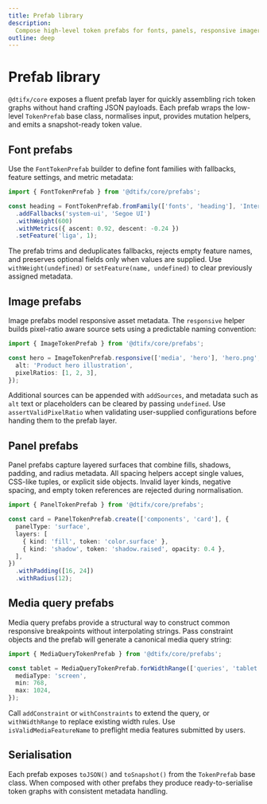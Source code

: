 ```yaml
---
title: Prefab library
description:
  Compose high-level token prefabs for fonts, panels, responsive imagery, and media queries.
outline: deep
---
```


# Prefab library

`@dtifx/core` exposes a fluent prefab layer for quickly assembling rich token graphs without hand
crafting JSON payloads. Each prefab wraps the low-level `TokenPrefab` base class, normalises input,
provides mutation helpers, and emits a snapshot-ready token value.

## Font prefabs

Use the `FontTokenPrefab` builder to define font families with fallbacks, feature settings, and
metric metadata:

```ts
import { FontTokenPrefab } from '@dtifx/core/prefabs';

const heading = FontTokenPrefab.fromFamily(['fonts', 'heading'], 'Inter')
  .addFallbacks('system-ui', 'Segoe UI')
  .withWeight(600)
  .withMetrics({ ascent: 0.92, descent: -0.24 })
  .setFeature('liga', 1);
```

The prefab trims and deduplicates fallbacks, rejects empty feature names, and preserves optional
fields only when values are supplied. Use `withWeight(undefined)` or `setFeature(name, undefined)`
to clear previously assigned metadata.

## Image prefabs

Image prefabs model responsive asset metadata. The `responsive` helper builds pixel-ratio aware
source sets using a predictable naming convention:

```ts
import { ImageTokenPrefab } from '@dtifx/core/prefabs';

const hero = ImageTokenPrefab.responsive(['media', 'hero'], 'hero.png', {
  alt: 'Product hero illustration',
  pixelRatios: [1, 2, 3],
});
```

Additional sources can be appended with `addSources`, and metadata such as `alt` text or
placeholders can be cleared by passing `undefined`. Use `assertValidPixelRatio` when validating
user-supplied configurations before handing them to the prefab layer.

## Panel prefabs

Panel prefabs capture layered surfaces that combine fills, shadows, padding, and radius metadata.
All spacing helpers accept single values, CSS-like tuples, or explicit side objects. Invalid layer
kinds, negative spacing, and empty token references are rejected during normalisation.

```ts
import { PanelTokenPrefab } from '@dtifx/core/prefabs';

const card = PanelTokenPrefab.create(['components', 'card'], {
  panelType: 'surface',
  layers: [
    { kind: 'fill', token: 'color.surface' },
    { kind: 'shadow', token: 'shadow.raised', opacity: 0.4 },
  ],
})
  .withPadding([16, 24])
  .withRadius(12);
```

## Media query prefabs

Media query prefabs provide a structural way to construct common responsive breakpoints without
interpolating strings. Pass constraint objects and the prefab will generate a canonical media query
string:

```ts
import { MediaQueryTokenPrefab } from '@dtifx/core/prefabs';

const tablet = MediaQueryTokenPrefab.forWidthRange(['queries', 'tablet'], {
  mediaType: 'screen',
  min: 768,
  max: 1024,
});
```

Call `addConstraint` or `withConstraints` to extend the query, or `withWidthRange` to replace
existing width rules. Use `isValidMediaFeatureName` to preflight media features submitted by users.

## Serialisation

Each prefab exposes `toJSON()` and `toSnapshot()` from the `TokenPrefab` base class. When composed
with other prefabs they produce ready-to-serialise token graphs with consistent metadata handling.
